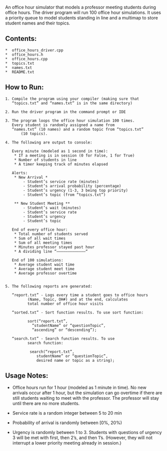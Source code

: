 An office hour simulator that models a professor meeting students during office hours. The driver program will run 100 office hour simulations. It uses a priority queue to model students standing in line and a multimap to store student names and their topics.

## Contents:

	*  office_hours_driver.cpp
	*  office_hours.h
	*  office_hours.cpp
	*  topics.txt
	*  names.txt
	*  README.txt

## How to Run:

	1. Compile the program using your compiler (making sure that
	   “topics.txt” and “names.txt” is in the same directory)

	2. Run the driver program in the command prompt or IDE

	3. The program loops the office hour simulation 100 times. 
	   Every student is randomly assigned a name from
	   “names.txt” (10 names) and a random topic from “topics.txt”
           (10 topics). 

	4. The following are output to console:

	   Every minute (modeled as 1 second in time):
		* If a meeting is in session (0 for False, 1 for True)
		* Number of students in line
		* A timer keeping track of minutes elapsed

	   Alerts:
		* New Arrival *
			- Student’s service rate (minutes)
			- Student’s arrival probability (percentage)
			- Student’s urgency (1-3, 3 being top priority)
			- Student’s topic (from “topics.txt”)

		** New Student Meeting **
			- Student’s wait (minutes)
			- Student’s service rate
			- Student’s urgency
			- Student’s topic

	   End of every office hour:
		* Total number of students served
		* Sum of all wait times
		* Sum of all meeting times
		* Minutes professor stayed past hour
		* A dividing line “—————————————“

	   End of 100 simulations:
		* Average student wait time
		* Average student meet time
		* Average professor overtime

	   
	5. The following reports are generated:

	   “report.txt” - Logs every time a student goes to office hours
			  (Name, Topic, OH#) and at the end, calculates 
			  total number of office hour visits

	   “sorted.txt” - Sort function results. To use sort function:
			  
			  sort(“report.txt”, 
				“studentName” or “questionTopic”, 
				“ascending” or “descending”);

	   “search.txt” - Search function results. To use 
			  search function:
			  
			   search(“report.txt”, 
				  studentName” or “questionTopic”, 
				  desired name or topic as a string);
	   

## Usage Notes:

-   Office hours run for 1 hour (modeled as 1 minute in time).
	   No new arrivals occur after 1 hour, but the simulation can 
	   go overtime if there are still students waiting to meet 
	   with the professor. The professor will stay until there 
	   are no more students.
	
-  Service rate is a random integer between 5 to 20 min

- Probability of arrival is randomly between [0%, 20%)

- Urgency is randomly between 1 to 3. Students with 
	   questions of urgency 3 will be met with first, then 2’s,
	   and then 1’s. (However, they will not interrupt a lower
	   priority meeting already in session.)

